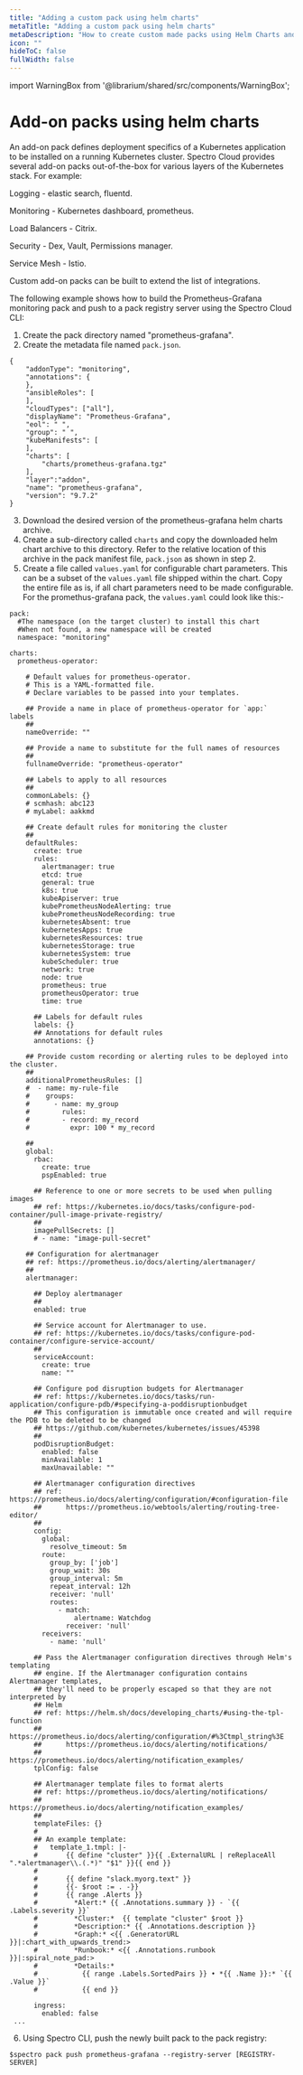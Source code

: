 ```yaml
---
title: "Adding a custom pack using helm charts"
metaTitle: "Adding a custom pack using helm charts"
metaDescription: "How to create custom made packs using Helm Charts and registries in Spectro Cloud"
icon: ""
hideToC: false
fullWidth: false
---
```


import WarningBox from '@librarium/shared/src/components/WarningBox';

# Add-on packs using helm charts

An add-on pack defines deployment specifics of a Kubernetes application to be installed on a running Kubernetes cluster. Spectro Cloud provides several add-on packs out-of-the-box for various layers of the Kubernetes stack. For example:

Logging  - elastic search, fluentd.

Monitoring -  Kubernetes dashboard, prometheus.

Load Balancers - Citrix.

Security  - Dex, Vault, Permissions manager.

Service Mesh - Istio.

Custom add-on packs can be built to extend the list of integrations.

The following example shows how to build the Prometheus-Grafana monitoring pack and push to a pack registry server using the Spectro Cloud CLI:

1. Create the pack directory named "prometheus-grafana".
2. Create the metadata file named `pack.json`.

```
{
    "addonType": "monitoring",
    "annotations": {
    },
    "ansibleRoles": [
    ],
    "cloudTypes": ["all"],
    "displayName": "Prometheus-Grafana",
    "eol": " ",
    "group": " ",
    "kubeManifests": [
    ],
    "charts": [
        "charts/prometheus-grafana.tgz"
    ],
    "layer":"addon",
    "name": "prometheus-grafana",
    "version": "9.7.2"
}
```

3. Download the desired version of the prometheus-grafana helm charts archive.
4. Create a sub-directory called `charts` and copy the downloaded helm chart archive to this directory.  Refer to the relative location of this archive in the pack manifest file, `pack.json` as shown in step 2.
5. Create a file called `values.yaml` for configurable chart parameters. This can be a subset of the `values.yaml` file shipped within the chart. Copy the entire file as is, if all chart parameters need to be made configurable. For the promethus-grafana pack, the `values.yaml` could look like this:-

```
pack:
  #The namespace (on the target cluster) to install this chart
  #When not found, a new namespace will be created
  namespace: "monitoring"

charts:
  prometheus-operator:

    # Default values for prometheus-operator.
    # This is a YAML-formatted file.
    # Declare variables to be passed into your templates.

    ## Provide a name in place of prometheus-operator for `app:` labels
    ##
    nameOverride: ""

    ## Provide a name to substitute for the full names of resources
    ##
    fullnameOverride: "prometheus-operator"

    ## Labels to apply to all resources
    ##
    commonLabels: {}
    # scmhash: abc123
    # myLabel: aakkmd

    ## Create default rules for monitoring the cluster
    ##
    defaultRules:
      create: true
      rules:
        alertmanager: true
        etcd: true
        general: true
        k8s: true
        kubeApiserver: true
        kubePrometheusNodeAlerting: true
        kubePrometheusNodeRecording: true
        kubernetesAbsent: true
        kubernetesApps: true
        kubernetesResources: true
        kubernetesStorage: true
        kubernetesSystem: true
        kubeScheduler: true
        network: true
        node: true
        prometheus: true
        prometheusOperator: true
        time: true

      ## Labels for default rules
      labels: {}
      ## Annotations for default rules
      annotations: {}

    ## Provide custom recording or alerting rules to be deployed into the cluster.
    ##
    additionalPrometheusRules: []
    #  - name: my-rule-file
    #    groups:
    #      - name: my_group
    #        rules:
    #        - record: my_record
    #          expr: 100 * my_record

    ##
    global:
      rbac:
        create: true
        pspEnabled: true

      ## Reference to one or more secrets to be used when pulling images
      ## ref: https://kubernetes.io/docs/tasks/configure-pod-container/pull-image-private-registry/
      ##
      imagePullSecrets: []
      # - name: "image-pull-secret"

    ## Configuration for alertmanager
    ## ref: https://prometheus.io/docs/alerting/alertmanager/
    ##
    alertmanager:

      ## Deploy alertmanager
      ##
      enabled: true

      ## Service account for Alertmanager to use.
      ## ref: https://kubernetes.io/docs/tasks/configure-pod-container/configure-service-account/
      ##
      serviceAccount:
        create: true
        name: ""

      ## Configure pod disruption budgets for Alertmanager
      ## ref: https://kubernetes.io/docs/tasks/run-application/configure-pdb/#specifying-a-poddisruptionbudget
      ## This configuration is immutable once created and will require the PDB to be deleted to be changed
      ## https://github.com/kubernetes/kubernetes/issues/45398
      ##
      podDisruptionBudget:
        enabled: false
        minAvailable: 1
        maxUnavailable: ""

      ## Alertmanager configuration directives
      ## ref: https://prometheus.io/docs/alerting/configuration/#configuration-file
      ##      https://prometheus.io/webtools/alerting/routing-tree-editor/
      ##
      config:
        global:
          resolve_timeout: 5m
        route:
          group_by: ['job']
          group_wait: 30s
          group_interval: 5m
          repeat_interval: 12h
          receiver: 'null'
          routes:
            - match:
                alertname: Watchdog
              receiver: 'null'
        receivers:
          - name: 'null'

      ## Pass the Alertmanager configuration directives through Helm's templating
      ## engine. If the Alertmanager configuration contains Alertmanager templates,
      ## they'll need to be properly escaped so that they are not interpreted by
      ## Helm
      ## ref: https://helm.sh/docs/developing_charts/#using-the-tpl-function
      ##      https://prometheus.io/docs/alerting/configuration/#%3Ctmpl_string%3E
      ##      https://prometheus.io/docs/alerting/notifications/
      ##      https://prometheus.io/docs/alerting/notification_examples/
      tplConfig: false

      ## Alertmanager template files to format alerts
      ## ref: https://prometheus.io/docs/alerting/notifications/
      ##      https://prometheus.io/docs/alerting/notification_examples/
      ##
      templateFiles: {}
      #
      ## An example template:
      #   template_1.tmpl: |-
      #       {{ define "cluster" }}{{ .ExternalURL | reReplaceAll ".*alertmanager\\.(.*)" "$1" }}{{ end }}
      #
      #       {{ define "slack.myorg.text" }}
      #       {{- $root := . -}}
      #       {{ range .Alerts }}
      #         *Alert:* {{ .Annotations.summary }} - `{{ .Labels.severity }}`
      #         *Cluster:*  {{ template "cluster" $root }}
      #         *Description:* {{ .Annotations.description }}
      #         *Graph:* <{{ .GeneratorURL }}|:chart_with_upwards_trend:>
      #         *Runbook:* <{{ .Annotations.runbook }}|:spiral_note_pad:>
      #         *Details:*
      #           {{ range .Labels.SortedPairs }} • *{{ .Name }}:* `{{ .Value }}`
      #           {{ end }}

      ingress:
        enabled: false
 ...
```

6. Using Spectro CLI, push the newly built pack to the pack registry:

```
$spectro pack push prometheus-grafana --registry-server [REGISTRY-SERVER]
```

